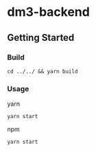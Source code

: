 # dm3-backend
## Getting Started

### Build

```
cd ../../ && yarn build
```


### Usage


yarn
```
yarn start
```

npm 
```
yarn start
```